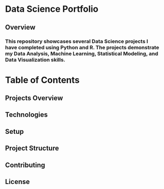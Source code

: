 # Data Science Portfolio
## Overview
### This repository showcases several Data Science projects I have completed using Python and R. The projects demonstrate my Data Analysis, Machine Learning, Statistical Modeling, and Data Visualization skills.

# Table of Contents
## Projects Overview
## Technologies
## Setup
## Project Structure
## Contributing
## License
